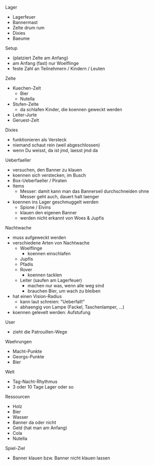 Lager
- Lagerfeuer
- Bannermast
- Zelte drum rum
- Dixies
- Baeume

Setup
- (platziert Zelte am Anfang)
- am Anfang (fast) nur Woelflinge
- feste Zahl an Teilnehmern / Kindern / Leuten

Zelte
- Kuechen-Zelt
  - Bier
  - Nutella
- Stufen-Zelte
  - da schlafen Kinder, die koennen geweckt werden
- Leiter-Jurte
- Geruest-Zelt

Dixies
- funktionieren als Versteck
- niemand schaut rein (weil abgeschlossen)
- wenn Du weisst, da ist jmd, laesst jmd da

Ueberfaeller
- versuchen, den Banner zu klauen
- koennen sich verstecken, im Busch
- Box-Ueberfaeller / Piraten
- Items
  - Messer: damit kann man das Bannerseil durchschneiden
            ohne Messer geht auch, dauert halt laenger
- koennen ins Lager geschmuggelt werden
  - Spione / Elvins
  - klauen den eigenen Banner
  - werden nicht erkannt von Woes & Jupfis

Nachtwache
- muss aufgeweckt werden
- verschiedene Arten von Nachtwache
  - Woelflinge 
    - koennen einschlafen
  - Jupfis
  - Pfadis
  - Rover
    - koennen tacklen
  - Leiter (saufen am Lagerfeuer)
    - machen nur was, wenn alle weg sind
    - brauchen Bier, um wach zu bleiben
- hat einen Vision-Radius
  - kann laut schreien: "Ueberfall!"
  - abhaengig von Lampe (Fackel, Taschenlamper, ...)
- koennen gelevelt werden: Aufstufung

User
- zieht die Patrouillen-Wege

Waehrungen
- Macht-Punkte
- Georgs-Punkte
- Bier

Welt
- Tag-Nacht-Rhythmus
- 3 oder 10 Tage Lager oder so

Ressourcen
- Holz
- Bier
- Wasser
- Banner da oder nicht
- Geld (hat man am Anfang)
- Cola
- Nutella

Spiel-Ziel
- Banner klauen bzw. Banner nicht klauen lassen
